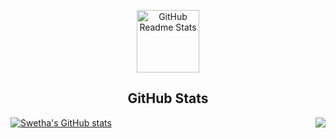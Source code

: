 <p align="center">
 <img width="100px" src="https://res.cloudinary.com/anuraghazra/image/upload/v1594908242/logo_ccswme.svg" align="center" alt="GitHub Readme Stats" />
 <h2 align="center">GitHub Stats</h2>
</p>

[![Swetha's GitHub stats](https://github-readme-stats.vercel.app/api?username=swetha4444)](https://github.com/swetha4444/github-readme-stats)
<img src="https://github-readme-stats.vercel.app/api/top-langs/?username=swetha4444&layout=compact" align="right">

